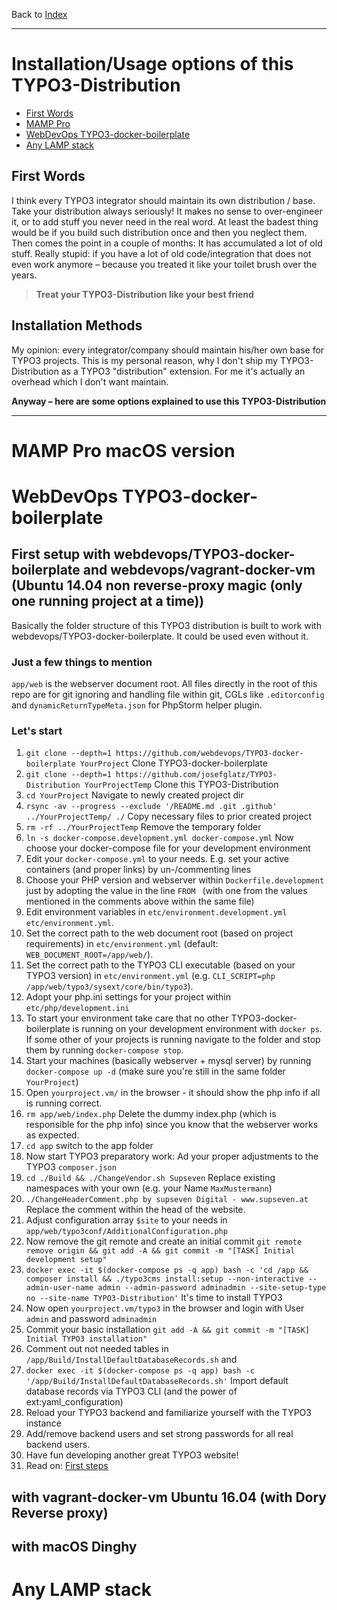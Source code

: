 Back to [Index](../Index.md)

---

# Installation/Usage options of this TYPO3-Distribution

- [First Words](#first-words)
- [MAMP Pro](#mamp-pro-macos-version)
- [WebDevOps TYPO3-docker-boilerplate](#webdevops-typo3-docker-boilerplate)
- [Any LAMP stack](#any-lamp-stack)

## First Words

I think every TYPO3 integrator should maintain its own distribution / base. Take your distribution always seriously! It makes no sense to over-engineer it, or to add stuff you never need in the real word.
At least the badest thing would be if you build such distribution once and then you neglect them. Then comes the point in a couple of months: It has accumulated a lot of old stuff. Really stupid: if you have a lot of old code/integration that does not even work anymore – because you treated it like your toilet brush over the years.

> **Treat your TYPO3-Distribution like your best friend**

## Installation Methods

My opinion: every integrator/company should maintain his/her own base for TYPO3 projects. This is my personal reason, why I don't ship my TYPO3-Distribution as a TYPO3 "distribution" extension. For me it's actually an overhead which I don't want maintain.

**Anyway – here are some options explained to use this TYPO3-Distribution**

---


# MAMP Pro macOS version


# WebDevOps TYPO3-docker-boilerplate

## First setup with webdevops/TYPO3-docker-boilerplate and webdevops/vagrant-docker-vm (Ubuntu 14.04 non reverse-proxy magic (only one running project at a time))

Basically the folder structure of this TYPO3 distribution is built to work with webdevops/TYPO3-docker-boilerplate. It could be used even without it.

### Just a few things to mention

`app/web` is the webserver document root. All files directly in the root of this repo are for git ignoring and handling file within git, CGLs like `.editorconfig` and `dynamicReturnTypeMeta.json` for PhpStorm helper plugin.

### Let's start

1. `git clone --depth=1 https://github.com/webdevops/TYPO3-docker-boilerplate YourProject` Clone TYPO3-docker-boilerplate
1. `git clone --depth=1 https://github.com/josefglatz/TYPO3-Distribution YourProjectTemp` Clone this TYPO3-Distribution
1. `cd YourProject` Navigate to newly created project dir
1. `rsync -av --progress --exclude '/README.md .git .github' ../YourProjectTemp/ ./` Copy necessary files to prior created project
1. `rm -rf ../YourProjectTemp` Remove the temporary folder
1. `ln -s docker-compose.development.yml docker-compose.yml` Now choose your docker-compose file for your development environment
1. Edit your `docker-compose.yml` to your needs. E.g. set your active containers (and proper links) by un-/commenting lines
1. Choose your PHP version and webserver within `Dockerfile.development` just by adopting the value in the line `FROM ` (with one from the values mentioned in the comments above within the same file)
1. Edit environment variables in `etc/environment.development.yml` `etc/environment.yml`.
1. Set the correct path to the web document root (based on project requirements) in `etc/environment.yml` (default: `WEB_DOCUMENT_ROOT=/app/web/`).
1. Set the correct path to the TYPO3 CLI executable (based on your TYPO3 version) in `etc/environment.yml` (e.g. `CLI_SCRIPT=php /app/web/typo3/sysext/core/bin/typo3`).
1. Adopt your php.ini settings for your project within `etc/php/development.ini`
1. To start your environment take care that no other TYPO3-docker-boilerplate is running on your development environment with `docker ps`. If some other of your projects is running navigate to the folder and stop them by running `docker-compose stop`.
1. Start your machines (basically webserver + mysql server) by running `docker-compose up -d` (make sure you're still in the same folder `YourProject`)
1. Open `yourproject.vm/` in the browser - it should show the php info if all is running correct.
1. `rm app/web/index.php` Delete the dummy index.php (which is responsible for the php info) since you know that the webserver works as expected.
1. `cd app` switch to the app folder
1. Now start TYPO3 preparatory work: Ad your proper adjustments to the TYPO3 `composer.json`
1. `cd ./Build && ./ChangeVendor.sh Supseven` Replace existing namespaces with your own (e.g. your Name `MaxMustermann`)
1. `./ChangeHeaderComment.php by supseven Digital - www.supseven.at` Replace the comment within the head of the website.
1. Adjust configuration array `$site` to your needs in `app/web/typo3conf/AdditionalConfiguration.php`
1. Now remove the git remote and create an initial commit `git remote remove origin && git add -A && git commit -m "[TASK] Initial development setup"`
1. `docker exec -it $(docker-compose ps -q app) bash -c 'cd /app && composer install && ./typo3cms install:setup --non-interactive --admin-user-name admin --admin-password adminadmin --site-setup-type no --site-name TYPO3-Distribution'` It's time to install TYPO3
1. Now open `yourproject.vm/typo3` in the browser and login with User `admin` and password `adminadmin`
1. Commit your basic installation `git add -A && git commit -m "[TASK] Initial TYPO3 installation"`
1. Comment out not needed tables in `/app/Build/InstallDefaultDatabaseRecords.sh` and
1. `docker exec -it $(docker-compose ps -q app) bash -c '/app/Build/InstallDefaultDatabaseRecords.sh'` Import default database records via TYPO3 CLI (and the power of ext:yaml_configuration)
1. Reload your TYPO3 backend and familiarize yourself with the TYPO3 instance
1. Add/remove backend users and set strong passwords for all real backend users.
1. Have fun developing another great TYPO3 website!
1. Read on: [First steps](app/web/typo3conf/ext/theme/Documentation/FirstSteps.md)




## with vagrant-docker-vm Ubuntu 16.04 (with Dory Reverse proxy)

## with macOS Dinghy



# Any LAMP stack
